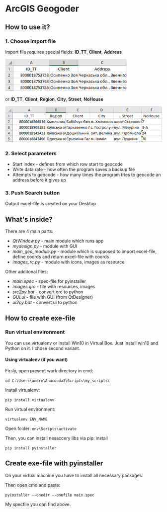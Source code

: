 # ArcGIS Geogoder

## How to use it?

### 1. Choose import file
Import file requires special fields: **ID_TT**, **Client**, **Address** 

![Required fields-1](https://github.com/fugrusha/blackhole/blob/pyqt_gui/Python/geocoding/ArcGIS%20geocoding%20with%20GUI/images/Required%20fields-1.png)

or **ID_TT**, **Client**, **Region**, **City**, **Street**, **NoHouse**

![Required fields-2](https://github.com/fugrusha/blackhole/blob/pyqt_gui/Python/geocoding/ArcGIS%20geocoding%20with%20GUI/images/Required%20fields-2.png)

### 2. Select parameters
* Start index - defines from which row start to geocode
* Write data rate - how often the program saves a backup file
* Attempts to geocode - how many times the program tries to geocode an address before it gives up

### 3. Push Search button
Output excel-file is created on your Desktop


## What's inside?

There are 4 main parts:
* *QtWindow.py* - main module which runs app
* *mydesign.py* - module with GUI
* *main_geo_module.py* - module which is supposed to import excel-file, define coords and return excel-file with coords
* *images_rc.py* - module with icons, images as resource

Other additonal files:
* *main.spec* - spec-file for pyinstaller
* *images.qrc* - file with resources, images
* *src2py.bat* - convert qrc to python
* *GUI.ui* - file with GUI (from QtDesigner)
* *ui2py.bat* - convert ui to python

## How to create exe-file

### Run virtual environment
You can use virtualenv or install Win10 in Virtual Box. Just install win10 and Python on it. I chose second variant.

#### Using virtualenv (if you want)
Firsly, open present work directory in cmd:

`cd C:\Users\andre\Anaconda3\Scripts\my_scripts\`

Install virtualenv:

`pip install virtualenv`

Run virtual environment:

`virtualenv ENV_NAME`

Open folder:
 `env\Scripts\activate`

Then, you can install nesaccery libs via pip: install

`pip install pyinstaller`


## Create exe-file with pyinstaller
On your virtual machine you have to install all necessary packages.

Then open cmd and paste:

`pyinstaller --onedir --onefile main.spec`

My specfile you can find above.
